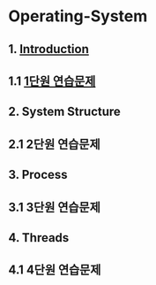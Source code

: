 Operating-System
========================

## 1. [Introduction](https://github.com/chyusa1223/Operating-System/blob/master/Chapter_1.md)
## 1.1 [1단원 연습문제](https://github.com/chyusa1223/Operating-System/blob/master/Chapter1_Question.md)
## 2. System Structure
## 2.1 2단원 연습문제 
## 3. Process
## 3.1 3단원 연습문제
## 4. Threads
## 4.1 4단원 연습문제 
